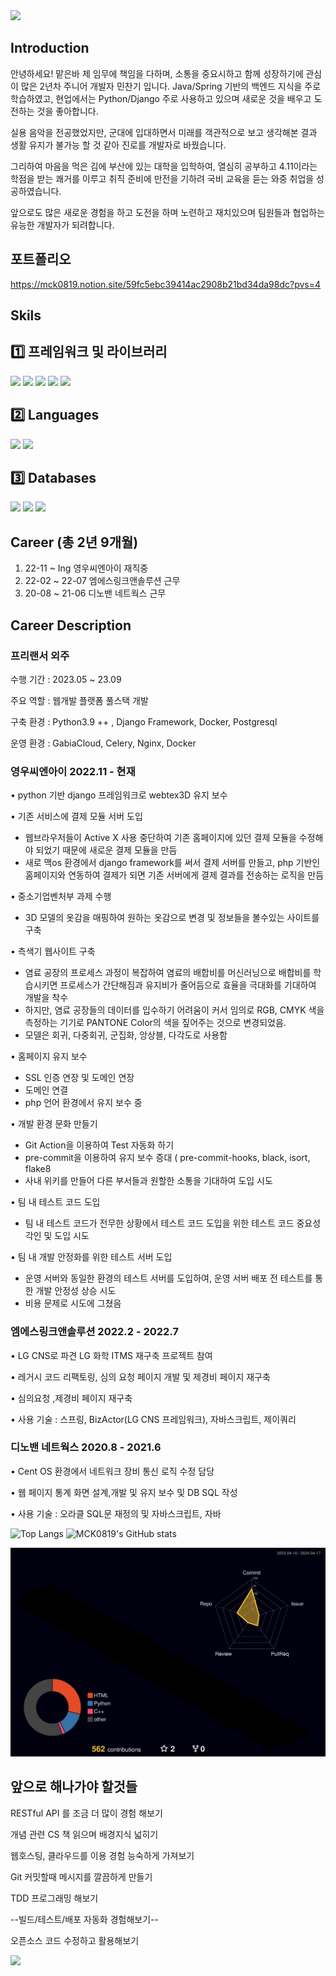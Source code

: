 <img src="https://capsule-render.vercel.app/api?type=waving&color=gradient&customColorList=30&height=200&section=header&text=Welcome!&fontSize=65&fontColor=ffffff&fontAlignY=35" />

## Introduction
안녕하세요! 
맡은바 제 임무에 책임을 다하며, 소통을 중요시하고 함께 성장하기에 관심이 많은 2년차 주니어 개발자 민찬기 입니다.
Java/Spring 기반의 백엔드 지식을 주로 학습하였고, 현업에서는 Python/Django 주로 사용하고 있으며 새로운 것을 배우고 도전하는 것을 좋아합니다.

실용 음악을 전공했었지만, 군대에 입대하면서 미래를 객관적으로 보고 생각해본 결과 생활 유지가 불가능 할 것 같아 진로를 개발자로 바꿨습니다.

그리하여 마음을 먹은 김에 부산에 있는 대학을 입학하여, 열심히 공부하고 4.11이라는 학점을 받는 쾌거를 이루고 취직 준비에 만전을 기하려 국비 교육을 듣는 와중 취업을 성공하였습니다.

앞으로도 많은 새로운 경험을 하고 도전을 하며 노련하고 재치있으며 팀원들과 협업하는 유능한 개발자가 되려합니다.
## 포트폴리오

https://mck0819.notion.site/59fc5ebc39414ac2908b21bd34da98dc?pvs=4

## Skils

## 1️⃣ 프레임워크 및 라이브러리
<img src="https://img.shields.io/badge/Django-092E20?style=flat&logo=Django&logoColor=white"/> <img src="https://img.shields.io/badge/Selenium-43B02A?style=flat&logo=selenium&logoColor=white"/> <img src="https://img.shields.io/badge/Celery-37814A?style=flat&logo=celery&logoColor=white"/> <img src="https://img.shields.io/badge/Pycharm-000000?style=flat&logo=pycharm&logoColor=white"/>
<img src="https://img.shields.io/badge/VSCODE-007ACC?style=flat&logo=visualstudiocode&logoColor=white"/>

## 2️⃣ Languages
<img src="https://img.shields.io/badge/Python-3776AB?style=flat&logo=Python&logoColor=white"/> <img src="https://img.shields.io/badge/JavaScript-F7DF1E?style=flat&logo=javascript&logoColor=white"/>

## 3️⃣ Databases
<img src="https://img.shields.io/badge/PostgreSQL-4169E1?style=flat&logo=postgresql&logoColor=white"/> <img src="https://img.shields.io/badge/Mysql-4479A1?style=flat&logo=mysql&logoColor=white"/> <img src="https://img.shields.io/badge/Oracle-F80000?style=flat&logo=oracle&logoColor=white"/>

## Career (총 2년 9개월)
1. 22-11 ~ Ing   영우씨엔아이 재직중
2. 22-02 ~ 22-07 엠에스링크앤솔루션 근무 
3. 20-08 ~ 21-06 디노밴 네트웍스 근무 

## Career Description

### 프리랜서 외주

수행 기간 : 2023.05 ~ 23.09

주요 역할 : 웹개발 플랫폼 풀스택 개발

구축 환경 :  Python3.9 ++ , Django Framework, Docker, Postgresql

운영 환경 : GabiaCloud, Celery, Nginx, Docker

### 영우씨엔아이   2022.11 - 현재

• python 기반 django 프레임워크로 webtex3D 유지 보수

• 기존 서비스에 결제 모듈 서버 도입

- 웹브라우저들이 Active X 사용 중단하여 기존 홈페이지에 있던 결제 모듈을 수정해야 되었기 때문에 새로운 결제 모듈을 만듬
- 새로 맥os 환경에서 django framework를 써서 결제 서버를 만들고, php 기반인 홈페이지와 연동하여 결제가 되면 기존 서버에게 결제 결과를 전송하는 로직을 만듬

• 중소기업벤처부 과제 수행

- 3D 모델의 옷감을 매핑하여 원하는 옷감으로 변경 및 정보들을 볼수있는 사이트를 구축

• 측색기 웹사이트 구축

- 염료 공장의 프로세스 과정이 복잡하여 염료의 배합비를 머신러닝으로 배합비를 학습시키면 프로세스가 간단해짐과 유지비가 줄어듬으로 효율을 극대화를 기대하여 개발을 착수
- 하지만, 염료 공장들의 데이터를 입수하기 어려움이 커서 임의로 RGB, CMYK 색을 측정하는 기기로 PANTONE Color의 색을 짚어주는 것으로 변경되었음.
- 모델은 회귀, 다중회귀, 군집화, 앙상블, 다각도로 사용함

• 홈페이지 유지 보수

- SSL 인증 연장 및 도메인 연장
- 도메인 연결
- php 언어 환경에서 유지 보수 중

• 개발 환경 문화 만들기

- Git Action을 이용하여 Test 자동화 하기
- pre-commit을 이용하여 유지 보수 증대 ( pre-commit-hooks, black, isort, flake8
- 사내 위키를 만들어 다른 부서들과 원할한 소통을 기대하여 도입 시도

• 팀 내 테스트 코드 도입

- 팀 내 테스트 코드가 전무한 상황에서 테스트 코드 도입을 위한 테스트 코드 중요성 각인 및 도입 시도

• 팀 내 개발 안정화를 위한 테스트 서버 도입

- 운영 서버와 동일한 환경의 테스트 서버를 도입하여, 운영 서버 배포 전 테스트를 통한 개발 안정성 상승 시도
- 비용 문제로 시도에 그쳤음

 
### 엠에스링크앤솔루션 2022.2 - 2022.7

• LG CNS로 파견 LG 화학 ITMS 재구축 프로젝트 참여

• 레거시 코드 리팩토링, 심의 요청 페이지 개발 및 제경비 페이지 재구축

• 심의요청 ,제경비 페이지 재구축

• 사용 기술 : 스프링, BizActor(LG CNS 프레임워크), 자바스크립트, 제이쿼리 

### 디노밴 네트웍스  2020.8 - 2021.6

• Cent OS 환경에서 네트워크 장비 통신 로직 수정 담당

• 웹 페이지 통계 화면 설계,개발 및 유지 보수 및 DB SQL 작성

• 사용 기술 : 오라클 SQL문 재정의 및 자바스크립트, 자바

![Top Langs](https://github-readme-stats.vercel.app/api/top-langs/?username=MCK0819&layout=compact&theme=dark) ![MCK0819's GitHub stats](https://github-readme-stats.vercel.app/api?username=MCK0819&show_icons=true&theme=tokyonight)

![](./profile-3d-contrib/profile-night-rainbow.svg)

## 앞으로 해나가야 할것들
RESTful API 를 조금 더 많이 경험 해보기

개념 관련 CS 책 읽으며 배경지식 넓히기

웹호스팅, 클라우드를 이용 경험 능숙하게 가져보기

Git 커밋할때 메시지를 깔끔하게 만들기

TDD 프로그래밍 해보기

--빌드/테스트/배포 자동화 경험해보기--

오픈소스 코드 수정하고 활용해보기

<img src="https://capsule-render.vercel.app/api?type=waving&color=gradient&customColorList=30&height=200&section=footer&text=Bye!&fontSize=55&fontColor=ffffff&fontAlignY=65" />

